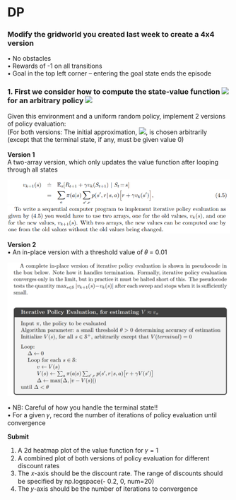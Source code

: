 # DP
### Modify the gridworld you created last week to create a 4x4 version <br>

• No obstacles <br>
• Rewards of -1 on all transitions <br>
• Goal in the top left corner – entering the goal state ends the episode <br>

### 1. First we consider how to compute the state-value function <img src="https://render.githubusercontent.com/render/math?math=v_\pi"> for an arbitrary policy <img src="https://render.githubusercontent.com/render/math?math=\pi">

Given this environment and a uniform random policy, implement 2 versions of policy evaluation:<br>
(For both versions: The initial approximation, <img src="https://render.githubusercontent.com/render/math?math=v_0">, is chosen
arbitrarily (except that the terminal state, if any, must be given value 0)<br><br>
**Version 1** <br>
A two-array version, which only updates the value function after looping through all states 

![Figure 1-2](iterative-policies.PNG "Figure 1-2")
![Figure 1-3](2array.png "Figure 1-3")

**Version 2** <br>
• An in-place version with a threshold value of 𝜃 = 0.01 <br>

![Figure 1-1](in-place.png "Figure 1-1")

• NB: Careful of how you handle the terminal state!! <br> 
• For a given 𝛾, record the number of iterations of policy evaluation until convergence <br>

**Submit**
1. A 2d heatmap plot of the value function for 𝛾 = 1
2. A combined plot of both versions of policy evaluation for different discount rates
1. The 𝑥-axis should be the discount rate. The range of discounts should be specified by np.logspace(- 0.2, 0, num=20)
2. The 𝑦-axis should be the number of iterations to convergence
